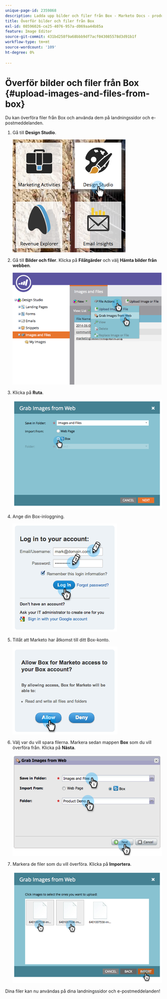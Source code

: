 ```yaml
---
unique-page-id: 2359868
description: Ladda upp bilder och filer från Box - Marketo Docs - produktdokumentation
title: Överför bilder och filer från Box
exl-id: 08596026-ce25-4076-957a-d069aa44b85a
feature: Image Editor
source-git-commit: 431bd258f9a68bbb9df7acf043085578d3d91b1f
workflow-type: tm+mt
source-wordcount: '109'
ht-degree: 0%

---
```


# Överför bilder och filer från Box {#upload-images-and-files-from-box}

Du kan överföra filer från Box och använda dem på landningssidor och e-postmeddelanden.

1. Gå till **Design Studio**.

   ![](assets/designstudio-3.png)

1. Gå till **Bilder och filer**. Klicka på **Filåtgärder** och välj **Hämta bilder från webben**.

   ![](assets/image2014-9-16-12-3a50-3a40.png)

1. Klicka på **Ruta**.

   ![](assets/image2014-9-16-12-3a50-3a56.png)

1. Ange din Box-inloggning.

   ![](assets/image2014-9-16-12-3a51-3a10.png)

1. Tillåt att Marketo har åtkomst till ditt Box-konto.

   ![](assets/image2014-9-16-12-3a51-3a28.png)

1. Välj var du vill spara filerna. Markera sedan mappen **Box** som du vill överföra från. Klicka på **Nästa**.

   ![](assets/image2014-9-16-12-3a51-3a59.png)

1. Markera de filer som du vill överföra. Klicka på **Importera**.

   ![](assets/image2014-9-16-12-3a52-3a15.png)

Dina filer kan nu användas på dina landningssidor och e-postmeddelanden!
